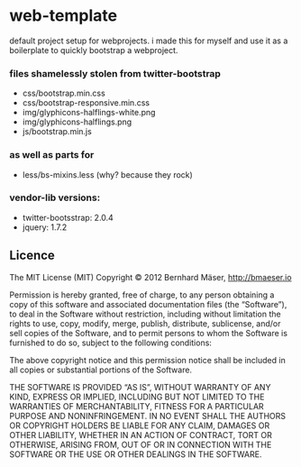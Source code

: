 # web-template
default project setup for webprojects. i made this for myself and use it as a boilerplate to quickly bootstrap a webproject.

### files shamelessly stolen from twitter-bootstrap
* css/bootstrap.min.css
* css/bootstrap-responsive.min.css
* img/glyphicons-halflings-white.png
* img/glyphicons-halflings.png
* js/bootstrap.min.js

### as well as parts for
* less/bs-mixins.less (why? because they rock)

### vendor-lib versions:
* twitter-bootsstrap: 2.0.4
* jquery: 1.7.2

## Licence
The MIT License (MIT)
Copyright © 2012 Bernhard Mäser, http://bmaeser.io

Permission is hereby granted, free of charge, to any person obtaining a copy
of this software and associated documentation files (the “Software”), to deal
in the Software without restriction, including without limitation the rights
to use, copy, modify, merge, publish, distribute, sublicense, and/or sell
copies of the Software, and to permit persons to whom the Software is
furnished to do so, subject to the following conditions:

The above copyright notice and this permission notice shall be included in
all copies or substantial portions of the Software.

THE SOFTWARE IS PROVIDED “AS IS”, WITHOUT WARRANTY OF ANY KIND, EXPRESS OR
IMPLIED, INCLUDING BUT NOT LIMITED TO THE WARRANTIES OF MERCHANTABILITY,
FITNESS FOR A PARTICULAR PURPOSE AND NONINFRINGEMENT. IN NO EVENT SHALL THE
AUTHORS OR COPYRIGHT HOLDERS BE LIABLE FOR ANY CLAIM, DAMAGES OR OTHER
LIABILITY, WHETHER IN AN ACTION OF CONTRACT, TORT OR OTHERWISE, ARISING FROM,
OUT OF OR IN CONNECTION WITH THE SOFTWARE OR THE USE OR OTHER DEALINGS IN
THE SOFTWARE.
